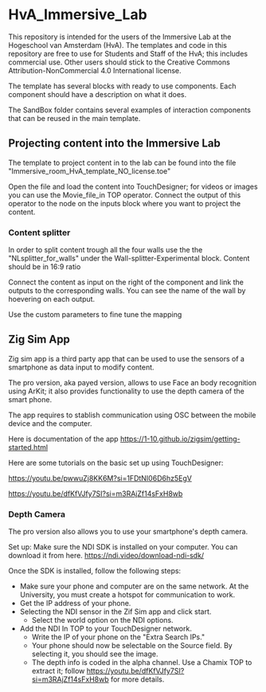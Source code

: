 # HvA_Immersive_Lab
This repository is intended for the users of the Immersive Lab at the Hogeschool van Amsterdam (HvA). 
The templates and code in this repository are free to use for Students and Staff of the HvA; this includes commercial use. Other users should stick to the Creative Commons Attribution-NonCommercial 4.0 International license.

The template has several blocks with ready to use components. Each component should have a description on what it does.

The SandBox folder contains several examples of interaction  components that can be reused in the main template.

## Projecting content into the Immersive Lab

The template to project content in to the lab can be found into the file "Immersive_room_HvA_template_NO_license.toe"

Open the file and load the content into TouchDesigner; for videos or images you can use the Movie_file_in TOP operator. Connect the output of this operator to the node on the inputs block where you want to project the content.

### Content splitter

In order to split content trough all the four walls use the the "NLsplitter_for_walls" under the Wall-splitter-Experimental block. Content should be in 16:9 ratio

Connect the content as input on the right of the component and link the outputs to the corresponding walls. 
You can see the name of the wall by hoevering on each output.

Use the custom parameters to fine tune the mapping

## Zig Sim App

Zig sim app is a third party app  that can be used to use the sensors of a smartphone as data input to modify content.

The pro version, aka payed version, allows to use Face an body recognition using ArKit; it also provides functionality to use the depth camera of the smart phone.

The app requires to stablish communication using OSC between the mobile device and the computer.

Here is documentation of the app https://1-10.github.io/zigsim/getting-started.html

Here are some tutorials on the basic set up using TouchDesigner: 

https://youtu.be/pwwuZj8KK6M?si=1FDtNI06D6hz5EgV

https://youtu.be/dfKfVJfy7SI?si=m3RAjZf14sFxH8wb

### Depth Camera

The pro version also allows you to use your smartphone's depth camera. 

Set up:
Make sure the NDI SDK is installed on your computer. You can download it from here. https://ndi.video/download-ndi-sdk/

Once the SDK is installed, follow the following steps:
* Make sure your phone and computer are on the same network. At the University, you must create a hotspot for communication to work.
* Get the IP address of your phone.
* Selecting the NDI sensor in the Zif Sim app and click start.
  * Select the world option on the NDI options.
* Add the NDI In TOP to your TouchDesigner network.
  * Write the IP of your phone on the "Extra Search IPs."
  * Your phone should now be selectable on the Source field. By selecting it, you should see the image.
  * The depth info is coded in the alpha channel. Use a Chamix TOP to extract it; follow https://youtu.be/dfKfVJfy7SI?si=m3RAjZf14sFxH8wb for more details. 
